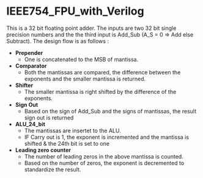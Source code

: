 # IEEE754_FPU_with_Verilog
This is a 32 bit floating point adder. The inputs are two 32 bit single precision numbers and the the third input is Add_Sub (A_S = 0 => Add else Subtract).
The design flow is as follows : 
* **Prepender**
  * One is concatenated to the MSB of mantissa.
* **Comparator**
  * Both the mantissas are compared, the difference between the exponents and the smaller mantissa is returned.
* **Shifter**
  * The smaller mantissa is right shifted by the difference of the exponents.
* **Sign Out**
  * Based on the sign of Add_Sub and the signs of mantissas, the result sign out is returned
* **ALU_24_bit**
  * The mantissas are insertet to the ALU.
  * IF Carry out is 1, the exponent is incremented and the mantissa is shifted & the 24th bit is set to one
* **Leading zero counter**
  * The number of leading zeros in the above mantissa is counted.
  * Based on the number of zeros, the exponent is decremented to standardize the result.  
